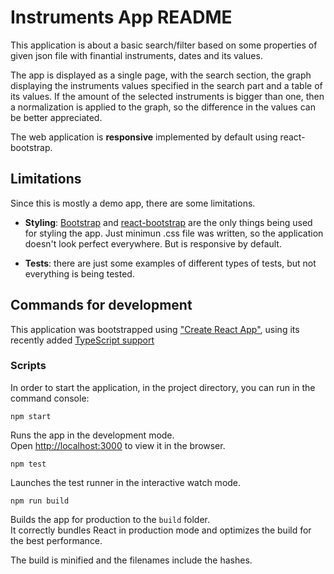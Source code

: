 # Instruments App README

This application is about a basic search/filter based on some properties of given json file with finantial instruments, dates and its values.

The app is displayed as a single page, with the search section, the graph displaying the instruments values specified in the search part and a table of its values.
If the amount of the selected instruments is bigger than one, then a normalization is applied to the graph, so the difference in the values can be better appreciated.

The web application is **responsive** implemented by default using react-bootstrap.

## Limitations

Since this is mostly a demo app, there are some limitations.

- **Styling**: [Bootstrap](http://getbootstrap.com/css) and [react-bootstrap](https://react-bootstrap.github.io/) are the only things being used for styling the app. Just minimun .css file was written, so the application doesn't look perfect everywhere. But is responsive by default.

- **Tests**: there are just some examples of different types of tests, but not everything is being tested.

## Commands for development

This application was bootstrapped using ["Create React App"](https://github.com/facebook/create-react-app), using its recently added [TypeScript support](https://facebook.github.io/create-react-app/docs/adding-typescript)

### Scripts

In order to start the application, in the project directory, you can run in the command console:

`npm start`

Runs the app in the development mode.<br>
Open [http://localhost:3000](http://localhost:3000) to view it in the browser.

`npm test`

Launches the test runner in the interactive watch mode.

`npm run build`

Builds the app for production to the `build` folder.<br>
It correctly bundles React in production mode and optimizes the build for the best performance.

The build is minified and the filenames include the hashes.<br>

